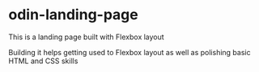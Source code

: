 # odin-landing-page
This is a landing page built with Flexbox layout

Building it helps getting used to Flexbox layout as well as polishing basic HTML and CSS skills